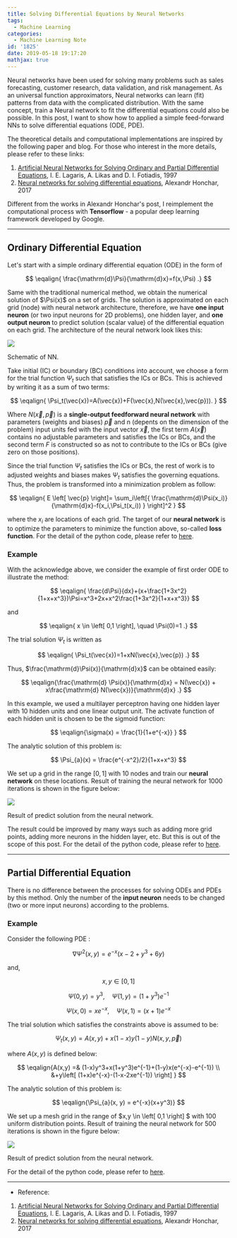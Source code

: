 ```yaml
---
title: Solving Differential Equations by Neural Networks
tags:
  - Machine Learning
categories: 
  - Machine Learning Note
id: '1825'
date: 2019-05-18 19:17:20
mathjax: true
---
```


Neural networks have been used for solving many problems such as sales forecasting, customer research, data validation, and risk management. As an universal function approximators, Neural networks can learn (fit) patterns from data with the complicated distribution. With the same concept, train a Neural network to fit the differential equations could also be possible. In this post, I want to show how to applied a simple feed-forward NNs to solve differential equations (ODE, PDE).
<!-- more -->

The theoretical details and computational implementations are inspired by the following paper and blog. For those who interest in the more details, please refer to these links:

1.  [Artificial Neural Networks for Solving Ordinary and Partial Differential Equations](https://arxiv.org/pdf/physics/9705023.pdf), I. E. Lagaris, A. Likas and D. I. Fotiadis, 1997
2.  [Neural networks for solving differential equations](https://becominghuman.ai/neural-networks-for-solving-differential-equations-fa230ac5e04c), Alexandr Honchar, 2017

Different from the works in Alexandr Honchar's post, I reimplement the computational process with **Tensorflow** - a popular deep learning framework developed by Google. 

* * *

Ordinary Differential Equation
------------------------------

Let's start with a simple ordinary differential equation (ODE) in the form of

$$
\eqalign{ \frac{\mathrm{d}\Psi}{\mathrm{d}x}=f(x,\Psi) .}
$$  

Same with the traditional numerical method, we obtain the numerical solution of \$\Psi(x)$ on a set of grids. The solution is approximated on each grid (node) with neural network architecture, therefore, we have **one input neuron** (or two input neurons for 2D problems), one hidden layer, and **one output neuron** to predict solution (scalar value) of the differential equation on each grid. The architecture of the neural network look likes this:

![](https://i.imgur.com/GSxyuba.png)

Schematic of NN.

Take initial (IC) or boundary (BC) conditions into account, we choose a form for the trial function $\Psi_t$ such that satisfies the ICs or BCs. This is achieved by writing it as a sum of two terms:

$$
\eqalign{  
\Psi_t(\vec{x})=A(\vec{x})+F(\vec{x},N(\vec{x},\vec{p})).  
}
$$

Where $N(\vec{x},\vec{p})$ is a **single-output feedforward neural network** with parameters (weights and biases) $\vec{p}$ and n (depents on the dimension of the problem) input units fed with the input vector $\vec{x}$, the first term $A(\vec{x})$ contains no adjustable parameters and satisfies the ICs or BCs, and the second term $F$ is constructed so as not to contribute to the ICs or BCs (give zero on those positions).

Since the trial function $\Psi_t$ satisfies the ICs or BCs, the rest of work is to adjusted weights and biases makes $\Psi_t$ satisfies the governing equations. Thus, the problem is transformed into a minimization problem as follow:  

$$
\eqalign{ E \left[ \vec{p} \right]= \sum_i\left[{ \frac{\mathrm{d}\Psi(x_i)}{\mathrm{d}x}-f(x_i,\Psi_t(x_i)) } \right]^2 }
$$

where the $x_i$ are locations of each grid. The target of our **neural network** is to optimize the parameters to minimize the function above, so-called **loss function**. For the detail of the python code, please refer to [here](https://github.com/BingHanLin/My_ML_Notes/tree/master/Neural%20Networks%20for%20Differential%20Equations).

### Example

With the acknowledge above, we consider the example of first order ODE to illustrate the method:

$$
\eqalign{ \frac{d\Psi}{dx}+(x+\frac{1+3x^2}{1+x+x^3})\Psi=x^3+2x+x^2\frac{1+3x^2}{1+x+x^3}} 
$$

and

$$
\eqalign{ x \in \left[ 0,1 \right], \quad \Psi(0)=1 .} 
$$  

The trial solution $\Psi_t$ is written as

$$
\eqalign{ \Psi_t(\vec{x})=1+xN(\vec{x},\vec{p}) .}
$$

Thus, $\frac{\mathrm{d}\Psi(x)}{\mathrm{d}x}$ can be obtained easily:

$$
\eqalign{\frac{\mathrm{d} \Psi(x)}{\mathrm{d}x} = N(\vec{x}) + x\frac{\mathrm{d} N(\vec{x})}{\mathrm{d}x} .}
$$

In this example, we used a multilayer perceptron having one hidden layer with 10 hidden units and one linear output unit. The activate function of each hidden unit is chosen to be the sigmoid function:

$$
\eqalign{\sigma(x) = \frac{1}{1+e^{-x}} }
$$

The analytic solution of this problem is:

$$
\Psi_{a}(x) = \frac{e^{-x^2}/2}{1+x+x^3}  
$$

We set up a grid in the range $\left[ 0, 1 \right]$ with 10 nodes and train our **neural network** on these locations. Result of training the neural network for 1000 iterations is shown in the figure below:

![](https://i.imgur.com/y3tE8ad.png)

Result of predict solution from the neural network.

The result could be improved by many ways such as adding more grid points, adding more neurons in the hidden layer, etc. But this is out of the scope of this post. For the detail of the python code, please refer to [here](https://github.com/BingHanLin/My_ML_Notes/tree/master/Neural%20Networks%20for%20Differential%20Equations).

* * *

Partial Differential Equation
-----------------------------

There is no difference between the processes for solving ODEs and PDEs by this method. Only the number of the **input neuron** needs to be changed (two or more input neurons) according to the problems.

### Example

Consider the following PDE :

$$
\nabla{\Psi}^2(x,y) = e^{-x}(x-2+y^3+6y)
$$

and,  

$$
x,y \in \left[ 0,1 \right] 
$$

$$
\Psi(0,y) = y^3, \quad \Psi(1,y) = (1+y^3)e^{-1}
$$

$$
\Psi(x,0) = xe^{-x}, \quad \Psi(x,1) = (x+1)e^{-x}
$$

The trial solution which satisfies the constraints above is assumed to be:

$$
\Psi_t(x,y) = A(x,y)+x(1-x)y(1-y)N(x,y,\vec{p})
$$

where $A(x,y)$ is defined below:

$$
\eqalign{A(x,y) =& (1-x)y^3+x(1+y^3)e^{-1}+(1-y)x(e^{-x}-e^{-1}) \\ &+y\left[ (1+x)e^{-x}-(1-x-2xe^{-1}) \right] }
$$

The analytic solution of this problem is:

$$
\eqalign{\Psi_{a}(x, y) = e^{-x}(x+y^3)}
$$

We set up a mesh grid in the range of $x,y \in \left[ 0,1 \right] $ with 100 uniform distribution points. Result of training the neural network for 500 iterations is shown in the figure below:

![](https://i.imgur.com/AQkB43d.png)

Result of predict solution from the neural network.

For the detail of the python code, please refer to [here](https://github.com/BingHanLin/My_ML_Notes/tree/master/Neural%20Networks%20for%20Differential%20Equations).

* * *

*   Reference:

1.  [Artificial Neural Networks for Solving Ordinary and Partial Differential Equations](https://arxiv.org/pdf/physics/9705023.pdf), I. E. Lagaris, A. Likas and D. I. Fotiadis, 1997
2.  [Neural networks for solving differential equations](https://becominghuman.ai/neural-networks-for-solving-differential-equations-fa230ac5e04c), Alexandr Honchar, 2017